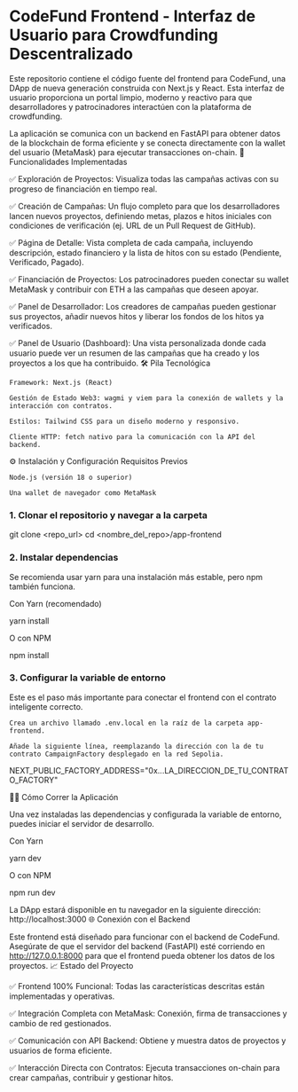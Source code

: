# CodeFund Frontend - Interfaz de Usuario para Crowdfunding Descentralizado

Este repositorio contiene el código fuente del frontend para CodeFund, una DApp de nueva generación construida con Next.js y React. Esta interfaz de usuario proporciona un portal limpio, moderno y reactivo para que desarrolladores y patrocinadores interactúen con la plataforma de crowdfunding.

La aplicación se comunica con un backend en FastAPI para obtener datos de la blockchain de forma eficiente y se conecta directamente con la wallet del usuario (MetaMask) para ejecutar transacciones on-chain.
🚀 Funcionalidades Implementadas

✅ Exploración de Proyectos: Visualiza todas las campañas activas con su progreso de financiación en tiempo real.

✅ Creación de Campañas: Un flujo completo para que los desarrolladores lancen nuevos proyectos, definiendo metas, plazos e hitos iniciales con condiciones de verificación (ej. URL de un Pull Request de GitHub).

✅ Página de Detalle: Vista completa de cada campaña, incluyendo descripción, estado financiero y la lista de hitos con su estado (Pendiente, Verificado, Pagado).

✅ Financiación de Proyectos: Los patrocinadores pueden conectar su wallet MetaMask y contribuir con ETH a las campañas que deseen apoyar.

✅ Panel de Desarrollador: Los creadores de campañas pueden gestionar sus proyectos, añadir nuevos hitos y liberar los fondos de los hitos ya verificados.

✅ Panel de Usuario (Dashboard): Una vista personalizada donde cada usuario puede ver un resumen de las campañas que ha creado y los proyectos a los que ha contribuido.
🛠️ Pila Tecnológica

    Framework: Next.js (React)

    Gestión de Estado Web3: wagmi y viem para la conexión de wallets y la interacción con contratos.

    Estilos: Tailwind CSS para un diseño moderno y responsivo.

    Cliente HTTP: fetch nativo para la comunicación con la API del backend.

⚙️ Instalación y Configuración
Requisitos Previos

    Node.js (versión 18 o superior)

    Una wallet de navegador como MetaMask

### 1. Clonar el repositorio y navegar a la carpeta

git clone <repo_url>
cd <nombre_del_repo>/app-frontend

### 2. Instalar dependencias

Se recomienda usar yarn para una instalación más estable, pero npm también funciona.

Con Yarn (recomendado)

yarn install

O con NPM

npm install

### 3. Configurar la variable de entorno

Este es el paso más importante para conectar el frontend con el contrato inteligente correcto.

    Crea un archivo llamado .env.local en la raíz de la carpeta app-frontend.

    Añade la siguiente línea, reemplazando la dirección con la de tu contrato CampaignFactory desplegado en la red Sepolia.

NEXT_PUBLIC_FACTORY_ADDRESS="0x...LA_DIRECCION_DE_TU_CONTRATO_FACTORY"

🏃‍♂️ Cómo Correr la Aplicación

Una vez instaladas las dependencias y configurada la variable de entorno, puedes iniciar el servidor de desarrollo.

Con Yarn

yarn dev

O con NPM

npm run dev

La DApp estará disponible en tu navegador en la siguiente dirección:
http://localhost:3000
🌐 Conexión con el Backend

Este frontend está diseñado para funcionar con el backend de CodeFund. Asegúrate de que el servidor del backend (FastAPI) esté corriendo en http://127.0.0.1:8000 para que el frontend pueda obtener los datos de los proyectos.
📈 Estado del Proyecto

✅ Frontend 100% Funcional: Todas las características descritas están implementadas y operativas.

✅ Integración Completa con MetaMask: Conexión, firma de transacciones y cambio de red gestionados.

✅ Comunicación con API Backend: Obtiene y muestra datos de proyectos y usuarios de forma eficiente.

✅ Interacción Directa con Contratos: Ejecuta transacciones on-chain para crear campañas, contribuir y gestionar hitos.

